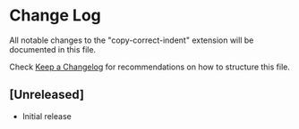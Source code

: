 # Change Log

All notable changes to the "copy-correct-indent" extension will be documented in this file.

Check [Keep a Changelog](http://keepachangelog.com/) for recommendations on how to structure this file.

## [Unreleased]

- Initial release